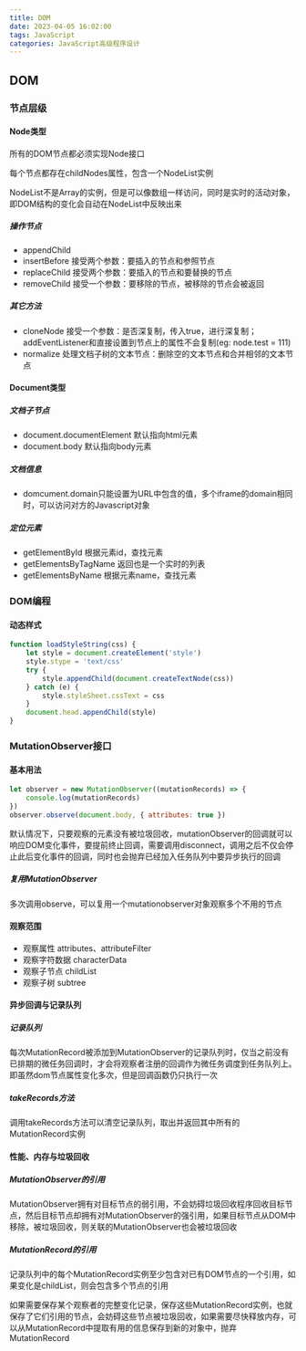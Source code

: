 ```yaml
---
title: DOM
date: 2023-04-05 16:02:00
tags: JavaScript
categories: JavaScript高级程序设计
---
```


## DOM

### 节点层级

#### Node类型

所有的DOM节点都必须实现Node接口

每个节点都存在childNodes属性，包含一个NodeList实例

NodeList不是Array的实例，但是可以像数组一样访问，同时是实时的活动对象，即DOM结构的变化会自动在NodeList中反映出来

##### 操作节点

- appendChild
- insertBefore 接受两个参数：要插入的节点和参照节点
- replaceChild 接受两个参数：要插入的节点和要替换的节点
- removeChild 接受一个参数：要移除的节点，被移除的节点会被返回

##### 其它方法

- cloneNode 接受一个参数：是否深复制，传入true，进行深复制；addEventListener和直接设置到节点上的属性不会复制(eg: node.test = 111)
- normalize 处理文档子树的文本节点：删除空的文本节点和合并相邻的文本节点

#### Document类型

##### 文档子节点

- document.documentElement 默认指向html元素
- document.body 默认指向body元素

##### 文档信息

- domcument.domain只能设置为URL中包含的值，多个iframe的domain相同时，可以访问对方的Javascript对象

##### 定位元素

- getElementById 根据元素id，查找元素
- getElementsByTagName 返回也是一个实时的列表
- getElementsByName 根据元素name，查找元素

### DOM编程

#### 动态样式

```javascript
function loadStyleString(css) {
    let style = document.createElement('style')
    style.stype = 'text/css'
    try {
        style.appendChild(document.createTextNode(css))
    } catch (e) {
        style.styleSheet.cssText = css
    }
    document.head.appendChild(style)
}

```

### MutationObserver接口

#### 基本用法

```javascript
let observer = new MutationObserver((mutationRecords) => {
    console.log(mutationRecords)
})
observer.observe(document.body, { attributes: true })
```

默认情况下，只要观察的元素没有被垃圾回收，mutationObserver的回调就可以响应DOM变化事件，要提前终止回调，需要调用disconnect，调用之后不仅会停止此后变化事件的回调，同时也会抛弃已经加入任务队列中要异步执行的回调

##### 复用MutationObserver

多次调用observe，可以复用一个mutationobserver对象观察多个不用的节点

#### 观察范围

- 观察属性 attributes、attributeFilter
- 观察字符数据 characterData
- 观察子节点 childList
- 观察子树 subtree

#### 异步回调与记录队列

##### 记录队列

每次MutationRecord被添加到MutationObserver的记录队列时，仅当之前没有已排期的微任务回调时，才会将观察者注册的回调作为微任务调度到任务队列上。即虽然dom节点属性变化多次，但是回调函数仍只执行一次

##### takeRecords方法

调用takeRecords方法可以清空记录队列，取出并返回其中所有的MutationRecord实例

#### 性能、内存与垃圾回收

##### MutationObserver的引用

MutationObserver拥有对目标节点的弱引用，不会妨碍垃圾回收程序回收目标节点，然后目标节点却拥有对MutationObserver的强引用，如果目标节点从DOM中移除，被垃圾回收，则关联的MutationObserver也会被垃圾回收

##### MutationRecord的引用

记录队列中的每个MutationRecord实例至少包含对已有DOM节点的一个引用，如果变化是childList，则会包含多个节点的引用

如果需要保存某个观察者的完整变化记录，保存这些MutationRecord实例，也就保存了它们引用的节点，会妨碍这些节点被垃圾回收，如果需要尽快释放内存，可以从MutationRecord中提取有用的信息保存到新的对象中，抛弃MutationRecord
